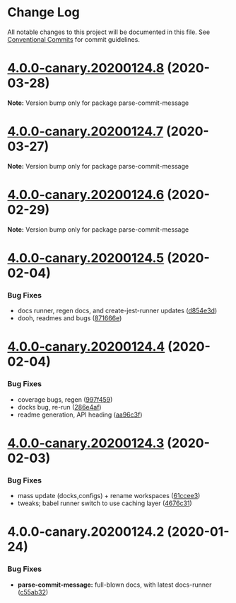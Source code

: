 # Change Log

All notable changes to this project will be documented in this file.
See [Conventional Commits](https://conventionalcommits.org) for commit guidelines.

# [4.0.0-canary.20200124.8](https://github.com/tunnckoCore/opensource/compare/parse-commit-message@4.0.0-canary.20200124.7...parse-commit-message@4.0.0-canary.20200124.8) (2020-03-28)

**Note:** Version bump only for package parse-commit-message





# [4.0.0-canary.20200124.7](https://github.com/tunnckoCore/opensource/compare/parse-commit-message@4.0.0-canary.20200124.6...parse-commit-message@4.0.0-canary.20200124.7) (2020-03-27)

**Note:** Version bump only for package parse-commit-message





# [4.0.0-canary.20200124.6](https://github.com/tunnckoCore/opensource/compare/parse-commit-message@4.0.0-canary.20200124.5...parse-commit-message@4.0.0-canary.20200124.6) (2020-02-29)

**Note:** Version bump only for package parse-commit-message





# [4.0.0-canary.20200124.5](https://github.com/tunnckoCore/opensource/compare/parse-commit-message@4.0.0-canary.20200124.4...parse-commit-message@4.0.0-canary.20200124.5) (2020-02-04)


### Bug Fixes

* docs runner, regen docs, and create-jest-runner updates ([d854e3d](https://github.com/tunnckoCore/opensource/commit/d854e3d335fa1d2c82d87321a07c6659fe6dcee1))
* dooh, readmes and bugs ([871666e](https://github.com/tunnckoCore/opensource/commit/871666e7eabbca6bf65cbc257311f0a46d410752))





# [4.0.0-canary.20200124.4](https://github.com/tunnckoCore/opensource/compare/parse-commit-message@4.0.0-canary.20200124.3...parse-commit-message@4.0.0-canary.20200124.4) (2020-02-04)


### Bug Fixes

* coverage bugs, regen ([997f459](https://github.com/tunnckoCore/opensource/commit/997f459bff26b47f9119b4b7046f7b7d8b7afd6c))
* docks bug, re-run ([286e4af](https://github.com/tunnckoCore/opensource/commit/286e4af4de74899decf0bf71124b0abb214c887a))
* readme generation, API heading ([aa96c3f](https://github.com/tunnckoCore/opensource/commit/aa96c3f06af5a27b0e3b4119b92a9f7978e0e251))





# [4.0.0-canary.20200124.3](https://github.com/tunnckoCore/opensource/compare/parse-commit-message@4.0.0-canary.20200124.2...parse-commit-message@4.0.0-canary.20200124.3) (2020-02-03)


### Bug Fixes

* mass update (docks,configs) + rename workspaces ([61ccee3](https://github.com/tunnckoCore/opensource/commit/61ccee33ca1cce122de9c7d6522a7a2913f65828))
* tweaks; babel runner switch to use caching layer ([4676c31](https://github.com/tunnckoCore/opensource/commit/4676c319784225d63556b5314faf534272cc2a13))





# 4.0.0-canary.20200124.2 (2020-01-24)


### Bug Fixes

* **parse-commit-message:** full-blown docs, with latest docs-runner ([c55ab32](https://github.com/tunnckoCore/opensource/commit/c55ab3215004b353d94b638bd0660f2d472fceba))
